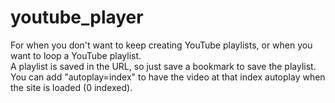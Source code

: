 # youtube_player
For when you don't want to keep creating YouTube playlists, or when you want to loop a YouTube playlist.  
A playlist is saved in the URL, so just save a bookmark to save the playlist.  
You can add "autoplay=index" to have the video at that index autoplay when the site is loaded (0 indexed).